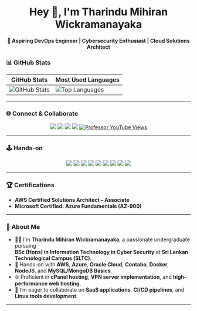 <h1 align="center">Hey 👋, I'm Tharindu Mihiran Wickramanayaka</h1>
<p align="center">
  <b>🚀 Aspiring DevOps Engineer | Cybersecurity Enthusiast | Cloud Solutions Architect</b>
</p>

### 📊 GitHub Stats

| **GitHub Stats**           | **Most Used Languages**     |
|-----------------------------|-----------------------------|
| ![GitHub Stats](https://github-readme-stats.vercel.app/api?username=your-github-username&show_icons=true&theme=radical) | ![Top Languages](https://github-readme-stats.vercel.app/api/top-langs/?username=your-github-username&layout=compact&theme=radical) |

---

### 🌐 Connect & Collaborate

<div align="center">
  <a href="https://github.com/your-github-username"><img src="https://img.shields.io/badge/GitHub-000?style=for-the-badge&logo=github&logoColor=white" /></a>
  <a href="http://www.linkedin.com/in/tharindu-wickramanayaka"><img src="https://img.shields.io/badge/LinkedIn-0A66C2?style=for-the-badge&logo=linkedin&logoColor=white" /></a>
  <a href="mailto:wickramanayakatmofficial@gmail.com"><img src="https://img.shields.io/badge/Email-EA4335?style=for-the-badge&logo=gmail&logoColor=white" /></a>
  <a href="https://itzme.wickramanayaka.online/"><img src="https://img.shields.io/badge/Portfolio-4CAF50?style=for-the-badge&logo=html5&logoColor=white" /></a>
  <a href="https://www.youtube.com/@Professor_4pro"><img src="https://img.shields.io/youtube/channel/views/UCnFG7eSwKJvO8Mbk372ybLA?style=for-the-badge&logo=html5&logoColor=white" alt="Professor YouTube Views" /></a>
</div>

---

### 🕹️ Hands-on

<div align="center">
  <a href="#"><img src="https://img.shields.io/badge/AWS-%23FF9900.svg?style=for-the-badge&logo=amazon-aws&logoColor=white" /></a>
  <a href="#"><img src="https://img.shields.io/badge/Cloudflare-F38020?style=for-the-badge&logo=Cloudflare&logoColor=white" /></a>
  <a href="#"><img src="https://img.shields.io/badge/netlify-%23000000.svg?style=for-the-badge&logo=netlify&logoColor=#00C7B7" /></a>
  <a href="#"><img src="https://img.shields.io/badge/Visual%20Studio-5C2D91.svg?style=for-the-badge&logo=visual-studio&logoColor=white" /></a>
  <a href="#"><img src="https://img.shields.io/badge/Kali-268BEE?style=for-the-badge&logo=kalilinux&logoColor=white" /></a>
  <a href="#"><img src="https://img.shields.io/badge/Linux-FCC624?style=for-the-badge&logo=linux&logoColor=black" /></a>
  <a href="#"><img src="https://img.shields.io/badge/Ubuntu-E95420?style=for-the-badge&logo=ubuntu&logoColor=white" /></a>
  <a href="#"><img src="https://img.shields.io/badge/apache-%23D42029.svg?style=for-the-badge&logo=apache&logoColor=white" /></a>
  <a href="#"><img src="https://img.shields.io/badge/nginx-%23009639.svg?style=for-the-badge&logo=nginx&logoColor=white" /></a>
</div>

---
### 🏆 Certifications
- **AWS Certified Solutions Architect – Associate**  
- **Microsoft Certified: Azure Fundamentals (AZ-900)**  
---

### 🚀 About Me

- 👨‍💻 I’m **Tharindu Mihiran Wickramanayaka**, a passionate undergraduate pursuing  
  **BSc (Hons) in Information Technology in Cyber Security** at **Sri Lankan Technological Campus (SLTC)**.
- 🌱 Hands-on with **AWS**, **Azure**, **Oracle Cloud**, **Contabo**, **Docker**, **NodeJS**, and **MySQL/MongoDB Basics**.
- 🌐 Proficient in **cPanel hosting**, **VPN server implementation**, and **high-performance web hosting**.
- 🤝 I’m eager to collaborate on **SaaS applications**, **CI/CD pipelines**, and **Linux tools development**.
---

